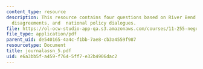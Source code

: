 ```yaml
---
content_type: resource
description: This resource contains four questions based on River Bend case, value-based
  disagreements, and  national policy dialogues.
file: https://ol-ocw-studio-app-qa.s3.amazonaws.com/courses/11-255-negotiation-and-dispute-resolution-in-the-public-sector-spring-2005/e6a3bb5fa459f7645ff7e32b4906dac2_journalassn_5.pdf
file_type: application/pdf
parent_uid: de540165-4a4c-f1bb-7ae8-cb3a4559f987
resourcetype: Document
title: journalassn_5.pdf
uid: e6a3bb5f-a459-f764-5ff7-e32b4906dac2
---
```

